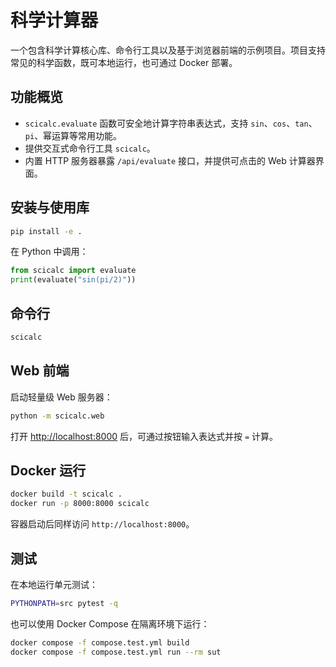 # 科学计算器

一个包含科学计算核心库、命令行工具以及基于浏览器前端的示例项目。项目支持常见的科学函数，既可本地运行，也可通过 Docker 部署。

## 功能概览
- `scicalc.evaluate` 函数可安全地计算字符串表达式，支持 `sin`、`cos`、`tan`、`pi`、幂运算等常用功能。
- 提供交互式命令行工具 `scicalc`。
- 内置 HTTP 服务器暴露 `/api/evaluate` 接口，并提供可点击的 Web 计算器界面。

## 安装与使用库
```bash
pip install -e .
```

在 Python 中调用：
```python
from scicalc import evaluate
print(evaluate("sin(pi/2)"))
```

## 命令行
```bash
scicalc
```

## Web 前端
启动轻量级 Web 服务器：
```bash
python -m scicalc.web
```
打开 [http://localhost:8000](http://localhost:8000) 后，可通过按钮输入表达式并按 `=` 计算。

## Docker 运行
```bash
docker build -t scicalc .
docker run -p 8000:8000 scicalc
```
容器启动后同样访问 `http://localhost:8000`。

## 测试
在本地运行单元测试：
```bash
PYTHONPATH=src pytest -q
```
也可以使用 Docker Compose 在隔离环境下运行：
```bash
docker compose -f compose.test.yml build
docker compose -f compose.test.yml run --rm sut
```
